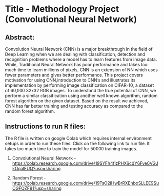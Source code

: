 # Title - Methodology Project (Convolutional Neural Network)
## Abstract:
Convolution Neural Network (CNN) is a major breakthrough in the field of Deep Learning when we are dealing with  classification, detection and recognition problems where a model has to learn features from image data. While, Traditional Neural Network has poor performance and takes too much time to learn millions of pixels, CNN is an extension of NN which uses fewer parameters and gives better performance. This project covers motivation for using CNN,introduction to CNN’s and illustrates its implementation by performing  image classification on CIFAR-10, a dataset of 60,000 32x32 RGB images. To understand the true potential of CNN, we perform a similar classification using another well known algorithm, random forest algorithm on the given dataset. Based on the result we achieved, CNN has far better training and testing accuracy as compared to the random forest algorithm.

## Instructions to run R files:

The R file is written on google Colab which requires internal environment setups in order to run these files. Click on the following link to run file. It takes too much time to train the model for 50000 training images. 

1) Convolutional Neural Network - https://colab.research.google.com/drive/19SYFh4fizPHX6cdY6Fve0VGJkOqaIFUQ?usp=sharing

2) Random Forest - https://colab.research.google.com/drive/19TsO2iHwBrRXEnboSLLEE9SuCGFOZF81?usp=sharing


